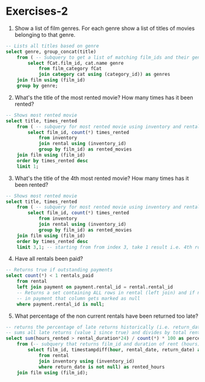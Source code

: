 # Exercises-2
1. Show a list of film genres. For each genre show a list of titles of movies belonging to that genre.
```sql
-- Lists all titles based on genre
select genre, group_concat(title)
    from ( -- Subquery to get a list of matching film_ids and their genres
        select fCat.film_id, cat.name genre
            from film_category fCat
            join category cat using (category_id)) as genres
    join film using (film_id)
    group by genre;
```
2. What's the title of the most rented movie? How many times has it been rented?
```sql
-- Shows most rented movie
select title, times_rented
    from ( -- subquery for most rented movie using inventory and rental
        select film_id, count(*) times_rented
            from inventory
            join rental using (inventory_id)
            group by film_id) as rented_movies
    join film using (film_id)
    order by times_rented desc
    limit 1;
```
3. What's the title of the 4th most rented movie? How many times has it been rented?
```sql
-- Shows most rented movie
select title, times_rented
    from ( -- subquery for most rented movie using inventory and rental
        select film_id, count(*) times_rented
            from inventory
            join rental using (inventory_id)
            group by film_id) as rented_movies
    join film using (film_id)
    order by times_rented desc
    limit 3,1; -- starting from from index 3, take 1 result i.e. 4th row
```
4. Have all rentals been paid?
```sql
-- Returns true if outstanding payments
select count(*) < 1 rentals_paid
    from rental
    left join payment on payment.rental_id = rental.rental_id
    -- Returns a set containing ALL rows in rental (left join) and if no matching rental_id found
    -- in payment that column gets marked as null
    where payment.rental_id is null;
```
5. What percentage of the non current rentals have been returned too late?
```sql
-- returns the percentage of late returns historically (i.e. return_date not null)
-- sums all late returns (value 1 since true) and divides by total rentals (count), then converts to % 
select sum(hours_rented > rental_duration*24) / count(*) * 100 as percentage_late_returns
    from (-- subquery that returns film_id and duration of rent (hours)
        select film_id, timestampdiff(hour, rental_date, return_date) as hours_rented
            from rental
            join inventory using (inventory_id)
            where return_date is not null) as rented_hours
    join film using (film_id);
```
